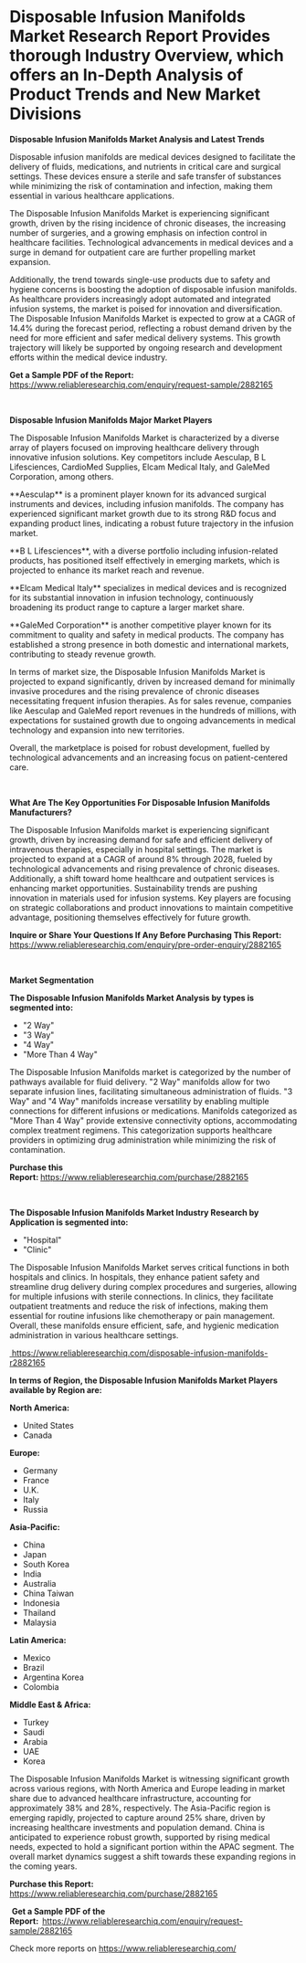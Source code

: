 <p><h1>Disposable Infusion Manifolds Market Research Report Provides thorough Industry Overview, which offers an In-Depth Analysis of Product Trends and New Market Divisions</h1></p><p><strong>Disposable Infusion Manifolds Market Analysis and Latest Trends</strong></p>
<p><p>Disposable infusion manifolds are medical devices designed to facilitate the delivery of fluids, medications, and nutrients in critical care and surgical settings. These devices ensure a sterile and safe transfer of substances while minimizing the risk of contamination and infection, making them essential in various healthcare applications.</p><p>The Disposable Infusion Manifolds Market is experiencing significant growth, driven by the rising incidence of chronic diseases, the increasing number of surgeries, and a growing emphasis on infection control in healthcare facilities. Technological advancements in medical devices and a surge in demand for outpatient care are further propelling market expansion. </p><p>Additionally, the trend towards single-use products due to safety and hygiene concerns is boosting the adoption of disposable infusion manifolds. As healthcare providers increasingly adopt automated and integrated infusion systems, the market is poised for innovation and diversification. The Disposable Infusion Manifolds Market is expected to grow at a CAGR of 14.4% during the forecast period, reflecting a robust demand driven by the need for more efficient and safer medical delivery systems. This growth trajectory will likely be supported by ongoing research and development efforts within the medical device industry.</p></p>
<p><strong>Get a Sample PDF of the Report:&nbsp;</strong> <a href="https://www.reliableresearchiq.com/enquiry/request-sample/2882165?utm_campaign=2276&utm_medium=2&utm_source=Github&utm_content=ia&utm_term=13032025&utm_id=disposable-infusion-manifolds">https://www.reliableresearchiq.com/enquiry/request-sample/2882165</a></p>
<p>&nbsp;</p>
<p><strong>Disposable Infusion Manifolds Major Market Players</strong></p>
<p><p>The Disposable Infusion Manifolds Market is characterized by a diverse array of players focused on improving healthcare delivery through innovative infusion solutions. Key competitors include Aesculap, B L Lifesciences, CardioMed Supplies, Elcam Medical Italy, and GaleMed Corporation, among others. </p><p>**Aesculap** is a prominent player known for its advanced surgical instruments and devices, including infusion manifolds. The company has experienced significant market growth due to its strong R&D focus and expanding product lines, indicating a robust future trajectory in the infusion market. </p><p>**B L Lifesciences**, with a diverse portfolio including infusion-related products, has positioned itself effectively in emerging markets, which is projected to enhance its market reach and revenue. </p><p>**Elcam Medical Italy** specializes in medical devices and is recognized for its substantial innovation in infusion technology, continuously broadening its product range to capture a larger market share. </p><p>**GaleMed Corporation** is another competitive player known for its commitment to quality and safety in medical products. The company has established a strong presence in both domestic and international markets, contributing to steady revenue growth.</p><p>In terms of market size, the Disposable Infusion Manifolds Market is projected to expand significantly, driven by increased demand for minimally invasive procedures and the rising prevalence of chronic diseases necessitating frequent infusion therapies. As for sales revenue, companies like Aesculap and GaleMed report revenues in the hundreds of millions, with expectations for sustained growth due to ongoing advancements in medical technology and expansion into new territories. </p><p>Overall, the marketplace is poised for robust development, fuelled by technological advancements and an increasing focus on patient-centered care.</p></p>
<p>&nbsp;</p>
<p><strong>What Are The Key Opportunities For Disposable Infusion Manifolds Manufacturers?</strong></p>
<p><p>The Disposable Infusion Manifolds market is experiencing significant growth, driven by increasing demand for safe and efficient delivery of intravenous therapies, especially in hospital settings. The market is projected to expand at a CAGR of around 8% through 2028, fueled by technological advancements and rising prevalence of chronic diseases. Additionally, a shift toward home healthcare and outpatient services is enhancing market opportunities. Sustainability trends are pushing innovation in materials used for infusion systems. Key players are focusing on strategic collaborations and product innovations to maintain competitive advantage, positioning themselves effectively for future growth.</p></p>
<p><strong>Inquire or Share Your Questions If Any Before Purchasing This Report:</strong> <a href="https://www.reliableresearchiq.com/enquiry/pre-order-enquiry/2882165?utm_campaign=2276&utm_medium=2&utm_source=Github&utm_content=ia&utm_term=13032025&utm_id=disposable-infusion-manifolds">https://www.reliableresearchiq.com/enquiry/pre-order-enquiry/2882165</a></p>
<p>&nbsp;</p>
<p><strong>Market Segmentation</strong></p>
<p><strong>The Disposable Infusion Manifolds Market Analysis by types is segmented into:</strong></p>
<p><ul><li>"2 Way"</li><li>"3 Way"</li><li>"4 Way"</li><li>"More Than 4 Way"</li></ul></p>
<p><p>The Disposable Infusion Manifolds market is categorized by the number of pathways available for fluid delivery. "2 Way" manifolds allow for two separate infusion lines, facilitating simultaneous administration of fluids. "3 Way" and "4 Way" manifolds increase versatility by enabling multiple connections for different infusions or medications. Manifolds categorized as "More Than 4 Way" provide extensive connectivity options, accommodating complex treatment regimens. This categorization supports healthcare providers in optimizing drug administration while minimizing the risk of contamination.</p></p>
<p><strong>Purchase this Report:&nbsp;</strong><a href="https://www.reliableresearchiq.com/purchase/2882165?utm_campaign=2276&utm_medium=2&utm_source=Github&utm_content=ia&utm_term=13032025&utm_id=disposable-infusion-manifolds">https://www.reliableresearchiq.com/purchase/2882165</a></p>
<p>&nbsp;</p>
<p><strong>The Disposable Infusion Manifolds Market Industry Research by Application is segmented into:</strong></p>
<p><ul><li>"Hospital"</li><li>"Clinic"</li></ul></p>
<p><p>The Disposable Infusion Manifolds Market serves critical functions in both hospitals and clinics. In hospitals, they enhance patient safety and streamline drug delivery during complex procedures and surgeries, allowing for multiple infusions with sterile connections. In clinics, they facilitate outpatient treatments and reduce the risk of infections, making them essential for routine infusions like chemotherapy or pain management. Overall, these manifolds ensure efficient, safe, and hygienic medication administration in various healthcare settings.</p></p>
<p><a href="https://www.reliableresearchiq.com/disposable-infusion-manifolds-r2882165?utm_campaign=2276&utm_medium=2&utm_source=Github&utm_content=ia&utm_term=13032025&utm_id=disposable-infusion-manifolds">&nbsp;https://www.reliableresearchiq.com/disposable-infusion-manifolds-r2882165</a></p>
<p><strong>In terms of Region, the Disposable Infusion Manifolds Market Players available by Region are:</strong></p>
<p>
    <p> <strong> North America: </strong>
        <ul>
            <li>United States</li>
            <li>Canada</li>
        </ul>
        </p> 
    <p> <strong> Europe: </strong>
        <ul>
            <li>Germany</li>
            <li>France</li>
            <li>U.K.</li>
            <li>Italy</li>
            <li>Russia</li>
        </ul>
        </p> 
    <p> <strong> Asia-Pacific: </strong>
        <ul>
            <li>China</li>
            <li>Japan</li>
            <li>South Korea</li>
            <li>India</li>
            <li>Australia</li>
            <li>China Taiwan</li>
            <li>Indonesia</li>
            <li>Thailand</li>
            <li>Malaysia</li>
        </ul>
        </p> 
    <p> <strong> Latin America: </strong>
        <ul>
            <li>Mexico</li>
            <li>Brazil</li>
            <li>Argentina Korea</li>
            <li>Colombia</li>
        </ul>
        </p> 
    <p> <strong> Middle East & Africa: </strong>
        <ul>
            <li>Turkey</li>
            <li>Saudi</li>
            <li>Arabia</li>
            <li>UAE</li>
            <li>Korea</li>
        </ul>
    </p>
    </p>
<p><p>The Disposable Infusion Manifolds Market is witnessing significant growth across various regions, with North America and Europe leading in market share due to advanced healthcare infrastructure, accounting for approximately 38% and 28%, respectively. The Asia-Pacific region is emerging rapidly, projected to capture around 25% share, driven by increasing healthcare investments and population demand. China is anticipated to experience robust growth, supported by rising medical needs, expected to hold a significant portion within the APAC segment. The overall market dynamics suggest a shift towards these expanding regions in the coming years.</p></p>
<p><strong>Purchase this Report: </strong><a href="https://www.reliableresearchiq.com/purchase/2882165?utm_campaign=2276&utm_medium=2&utm_source=Github&utm_content=ia&utm_term=13032025&utm_id=disposable-infusion-manifolds">https://www.reliableresearchiq.com/purchase/2882165</a></p>
<p>&nbsp;<strong>Get a Sample PDF of the Report:&nbsp;&nbsp;</strong><a href="https://www.reliableresearchiq.com/enquiry/request-sample/2882165?utm_campaign=2276&utm_medium=2&utm_source=Github&utm_content=ia&utm_term=13032025&utm_id=disposable-infusion-manifolds">https://www.reliableresearchiq.com/enquiry/request-sample/2882165</a></p>
<p><strong></strong></p>
<p>Check more reports on <a href="https://www.reliableresearchiq.com/?utm_campaign=2276&utm_medium=2&utm_source=Github&utm_content=ia&utm_term=13032025&utm_id=disposable-infusion-manifolds">https://www.reliableresearchiq.com/</a></p>
